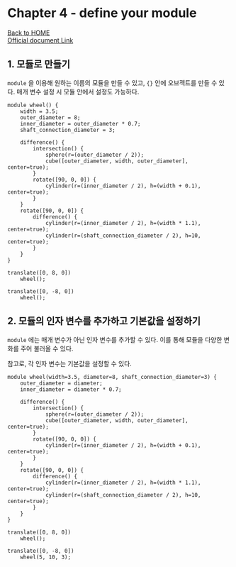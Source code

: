 # Chapter 4 - define your module

[Back to HOME](../README.md)<br>
[Official document Link](https://en.wikibooks.org/wiki/OpenSCAD_Tutorial/Chapter_4)

## 1. 모듈로 만들기

`module` 을 이용해 원하는 이름의 모듈을 만들 수 있고, `{}` 안에 오브젝트를 만들 수 있다. 매개 변수 설정 시 모듈 안에서 설정도 가능하다.

```openscad
module wheel() {
    width = 3.5;
    outer_diameter = 8;
    inner_diameter = outer_diameter * 0.7;
    shaft_connection_diameter = 3;

    difference() {
        intersection() {
            sphere(r=(outer_diameter / 2));
            cube([outer_diameter, width, outer_diameter], center=true);
        }
        rotate([90, 0, 0]) {
            cylinder(r=(inner_diameter / 2), h=(width + 0.1), center=true);
        }
    }
    rotate([90, 0, 0]) {
        difference() {
            cylinder(r=(inner_diameter / 2), h=(width * 1.1), center=true);
            cylinder(r=(shaft_connection_diameter / 2), h=10, center=true);
        }
    }
}

translate([0, 8, 0])
    wheel();

translate([0, -8, 0])
    wheel();
```

## 2. 모듈의 인자 변수를 추가하고 기본값을 설정하기

`module` 에는 매개 변수가 아닌 인자 변수를 추가할 수 있다. 이를 통해 모듈을 다양한 변화를 주어 불러올 수 있다.

참고로, 각 인자 변수는 기본값을 설정할 수 있다.

```openscad
module wheel(width=3.5, diameter=8, shaft_connection_diameter=3) {
    outer_diameter = diameter;
    inner_diameter = diameter * 0.7;

    difference() {
        intersection() {
            sphere(r=(outer_diameter / 2));
            cube([outer_diameter, width, outer_diameter], center=true);
        }
        rotate([90, 0, 0]) {
            cylinder(r=(inner_diameter / 2), h=(width + 0.1), center=true);
        }
    }
    rotate([90, 0, 0]) {
        difference() {
            cylinder(r=(inner_diameter / 2), h=(width * 1.1), center=true);
            cylinder(r=(shaft_connection_diameter / 2), h=10, center=true);
        }
    }
}

translate([0, 8, 0])
    wheel();

translate([0, -8, 0])
    wheel(5, 10, 3);
```
